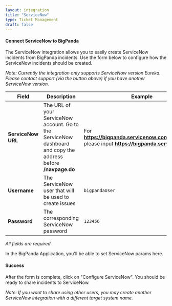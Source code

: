 ```yaml
---
layout: integration
title: "ServiceNow"
type: Ticket Management
draft: false
---
```


#### Connect ServiceNow to BigPanda

The ServiceNow integration allows you to easily create ServiceNow incidents from BigPanda incidents.
Use the form below to configure how the ServiceNow incidents should be created.

*Note: Currently the integration only supports ServiceNow version Eureka. Please contact support (via the button above) if you have another ServiceNow version.*

|Field|Description|Example|
|-----|-----------|-------|
|**ServiceNow URL**|The URL of your ServiceNow account. Go to the ServiceNow dashboard and copy the address before **/navpage.do**|For **https://bigpanda.servicenow.com/navpage.do**  please input **https://bigpanda.servicenow.com**|
|**Username**|The ServiceNow user that will be used to create issues|`bigpandaUser`|
|**Password**|The corresponding ServiceNow password|`123456`|

<!-- app-only-start -->

<!-- include 'integrations/servicenow/servicenow' -->
*All fields are required*

<!-- app-only-end -->

<!-- docs-only-start -->

In the BigPanda Application, you'll be able to set ServiceNow params here.

<!-- docs-only-end -->

<!-- section-separator -->
#### Success
After the form is complete, click on "Configure ServiceNow".
You should be ready to share incidents to ServiceNow.

*Note: If you want to share using other users, you may create another ServiceNow integration with a different target system name.*
